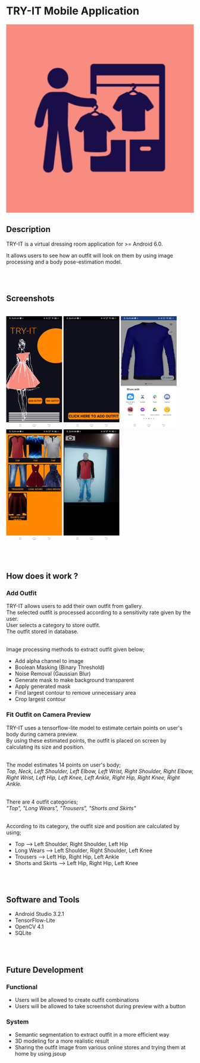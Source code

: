 # TRY-IT Mobile Application
![LOGO](https://github.com/AnandShivansh/TRY-IT/blob/master/app/src/main/ic_launcher-playstore.png)


## Description
TRY-IT is a virtual dressing room application for >= Android 6.0.

It allows users to see how an outfit will look on them by using image processing and a body pose-estimation model.

<br/><br/>
## Screenshots
<br>  <img src="https://github.com/AnandShivansh/TRY-IT/blob/master/Screenshots/MainPage.jpeg" height=300 width=150>
 <img src="https://github.com/AnandShivansh/TRY-IT/blob/master/Screenshots/AddOutFit_from_gallery.jpeg" height=300 width=150>
<img src="https://github.com/AnandShivansh/TRY-IT/blob/master/Screenshots/Share_from_online_store.jpeg" height=300 width=150>
<img src="https://github.com/AnandShivansh/TRY-IT/blob/master/Screenshots/Select_outfit.jpeg" height=300 width=150>
<img src="https://github.com/AnandShivansh/TRY-IT/blob/master/Screenshots/Camera_Preview.jpeg" height=300 width=150></br>

<br/><br/>
## How does it work ?
### Add Outfit
TRY-IT allows users to add their own outfit from gallery.<br/>
The selected outfit is processed according to a sensitivity rate given by the user.<br/>
User selects a category to store outfit.<br/>
The outfit stored in database.<br/><br/>

Image processing methods to extract outfit given below;
  * Add alpha channel to image
  * Boolean Masking (Binary Threshold)
  * Noise Removal (Gaussian Blur)
  * Generate mask to make background transparent
  * Apply generated mask
  * Find largest contour to remove unnecessary area
  * Crop largest contour

### Fit Outfit on Camera Preview
TRY-IT uses a tensorflow-lite model to estimate certain points on user's body during camera preview.<br/> 
By using these estimated points, the outfit is placed on screen by calculating its size and position.<br/><br/>


The model estimates 14 points on user's body;<br/> 
_Top, Neck, Left Shoulder, Left Elbow, Left Wrist, Right Shoulder, Right Elbow, Right Wrist, Left Hip, Left Knee, Left Ankle, Right Hip, Right Knee, Right Ankle._<br/><br/>


There are 4 outfit categories;<br/>
_"Top", "Long Wears", "Trousers", "Shorts and Skirts"_
<br/><br/>

According to its category, the outfit size and position are calculated by using;<br/>
* Top --> Left Shoulder, Right Shoulder, Left Hip
* Long Wears --> Left Shoulder, Right Shoulder, Left Knee
* Trousers --> Left Hip, Right Hip, Left Ankle
* Shorts and Skirts --> Left Hip, Right Hip, Left Knee


<br/><br/>
## Software and Tools
* Android Studio 3.2.1
* TensorFlow-Lite
* OpenCV 4.1
* SQLite


<br/><br/>
## Future Development
  ### Functional
  * Users will be allowed to create outfit combinations
  * Users will be allowed to take screenshot during preview with a button

  ### System
  * Semantic segmentation to extract outfit in a more efficient way
  * 3D modeling for a more realistic result
  * Sharing the outfit image from various online stores and trying them at home by using jsoup

